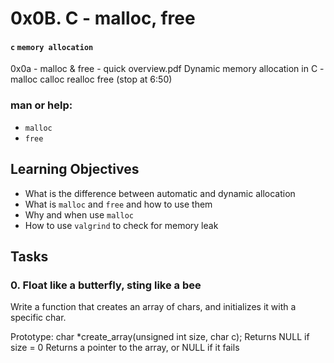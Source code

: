 # 0x0B. C - malloc, free

#### `c` `memory allocation`
0x0a - malloc & free - quick overview.pdf
Dynamic memory allocation in C - malloc calloc realloc free (stop at 6:50)

### man or help:
- `malloc`
- `free`

## Learning Objectives
- What is the difference between automatic and dynamic allocation
- What is `malloc` and `free` and how to use them
- Why and when use `malloc`
- How to use `valgrind` to check for memory leak

## Tasks

### 0. Float like a butterfly, sting like a bee
Write a function that creates an array of chars, and initializes it with a specific char.

Prototype: char *create_array(unsigned int size, char c);
Returns NULL if size = 0
Returns a pointer to the array, or NULL if it fails
